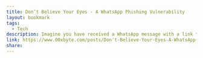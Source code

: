 ```yaml
---
title: Don’t Believe Your Eyes - A WhatsApp Phishing Vulnerability
layout: bookmark
tags:
  - Tech
description: Imagine you have received a WhatsApp message with a link to ln.instagram.com. Where do you think the link leads? Instagram? Think again.
link: https://www.00xbyte.com/posts/Don't-Believe-Your-Eyes-A-WhatsApp-Phishing-Vulnerability/
share:
---
```


